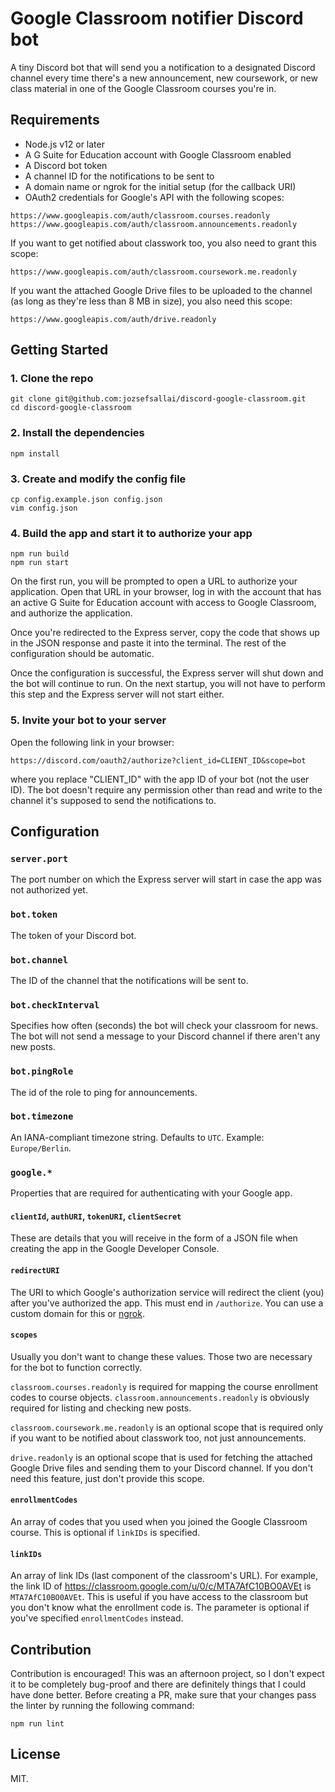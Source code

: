 # Google Classroom notifier Discord bot

A tiny Discord bot that will send you a notification to a designated Discord
channel every time there's a new announcement, new coursework, or new class material in one of the Google Classroom
courses you're in.

## Requirements

- Node.js v12 or later
- A G Suite for Education account with Google Classroom enabled
- A Discord bot token
- A channel ID for the notifications to be sent to
- A domain name or ngrok for the initial setup (for the callback URI)
- OAuth2 credentials for Google's API with the following scopes:

```
https://www.googleapis.com/auth/classroom.courses.readonly
https://www.googleapis.com/auth/classroom.announcements.readonly
```

If you want to get notified about classwork too, you also need to grant this
scope:

```
https://www.googleapis.com/auth/classroom.coursework.me.readonly
```

If you want the attached Google Drive files to be uploaded to the channel (as
long as they're less than 8 MB in size), you also need this scope:

```
https://www.googleapis.com/auth/drive.readonly
```

## Getting Started

### 1. Clone the repo

```
git clone git@github.com:jozsefsallai/discord-google-classroom.git
cd discord-google-classroom
```

### 2. Install the dependencies

```
npm install
```

### 3. Create and modify the config file

```
cp config.example.json config.json
vim config.json
```

### 4. Build the app and start it to authorize your app

```
npm run build
npm run start
```

On the first run, you will be prompted to open a URL to authorize your
application. Open that URL in your browser, log in with the account that has an
active G Suite for Education account with access to Google Classroom, and
authorize the application.

Once you're redirected to the Express server, copy the code that shows up in
the JSON response and paste it into the terminal. The rest of the configuration
should be automatic.

Once the configuration is successful, the Express server will shut down and the
bot will continue to run. On the next startup, you will not have to perform this
step and the Express server will not start either.

### 5. Invite your bot to your server

Open the following link in your browser:

```
https://discord.com/oauth2/authorize?client_id=CLIENT_ID&scope=bot
```

where you replace "CLIENT_ID" with the app ID of your bot (not the user ID).
The bot doesn't require any permission other than read and write to the channel
it's supposed to send the notifications to.

## Configuration

### `server.port`

The port number on which the Express server will start in case the app was not
authorized yet.

### `bot.token`

The token of your Discord bot.

### `bot.channel`

The ID of the channel that the notifications will be sent to.

### `bot.checkInterval`

Specifies how often (seconds) the bot will check your classroom for news. The
bot will not send a message to your Discord channel if there aren't any new
posts.

### `bot.pingRole`

The id of the role to ping for announcements.

### `bot.timezone`

An IANA-compliant timezone string. Defaults to `UTC`. Example: `Europe/Berlin`.

### `google.*`

Properties that are required for authenticating with your Google app.

#### `clientId`, `authURI`, `tokenURI`, `clientSecret`

These are details that you will receive in the form of a JSON file when creating
the app in the Google Developer Console.

#### `redirectURI`

The URI to which Google's authorization service will redirect the client (you)
after you've authorized the app. This must end in `/authorize`. You can use a
custom domain for this or [ngrok](https://ngrok.com/).

#### `scopes`

Usually you don't want to change these values. Those two are necessary for the
bot to function correctly.

`classroom.courses.readonly` is required for mapping the course enrollment codes
to course objects. `classroom.announcements.readonly` is obviously required for
listing and checking new posts.

`classroom.coursework.me.readonly` is an optional scope that is required only if
you want to be notified about classwork too, not just announcements.

`drive.readonly` is an optional scope that is used for fetching the attached
Google Drive files and sending them to your Discord channel. If you don't need
this feature, just don't provide this scope.

#### `enrollmentCodes`

An array of codes that you used when you joined the Google Classroom course.
This is optional if `linkIDs` is specified.

#### `linkIDs`

An array of link IDs (last component of the classroom's URL). For example, the
link ID of https://classroom.google.com/u/0/c/MTA7AfC10BO0AVEt is
`MTA7AfC10BO0AVEt`. This is useful if you have access to the classroom but you
don't know what the enrollment code is. The parameter is optional if you've
specified `enrollmentCodes` instead.

## Contribution

Contribution is encouraged! This was an afternoon project, so I don't expect it
to be completely bug-proof and there are definitely things that I could have
done better. Before creating a PR, make sure that your changes pass the linter
by running the following command:

```
npm run lint
```

## License

MIT.
